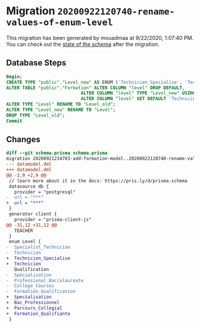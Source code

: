 # Migration `20200922120740-rename-values-of-enum-level`

This migration has been generated by mouadmaa at 9/22/2020, 1:07:40 PM.
You can check out the [state of the schema](./schema.prisma) after the migration.

## Database Steps

```sql
Begin;
CREATE TYPE "public"."Level_new" AS ENUM ('Technicien_Specialise', 'Technicien', 'Qualification', 'Specialisation', 'Bac_Professionnel', 'Parcours_Collegial', 'Formation_Qualifiante');
ALTER TABLE "public"."Formation" ALTER COLUMN "level" DROP DEFAULT,
                            ALTER COLUMN "level" TYPE "Level_new" USING ("level"::text::"Level_new"),
                            ALTER COLUMN "level" SET DEFAULT 'Technicien_Specialise';
ALTER TYPE "Level" RENAME TO "Level_old";
ALTER TYPE "Level_new" RENAME TO "Level";
DROP TYPE "Level_old";
Commit
```

## Changes

```diff
diff --git schema.prisma schema.prisma
migration 20200921234703-add-formation-model..20200922120740-rename-values-of-enum-level
--- datamodel.dml
+++ datamodel.dml
@@ -2,9 +2,9 @@
 // learn more about it in the docs: https://pris.ly/d/prisma-schema
 datasource db {
   provider = "postgresql"
-  url = "***"
+  url = "***"
 }
 generator client {
   provider = "prisma-client-js"
@@ -31,12 +31,12 @@
   TEACHER
 }
 enum Level {
-  Specialist_Technician
-  Technician
+  Technicien_Specialise
+  Technicien
   Qualification
-  Specialization
-  Professional_Baccalaureate
-  College_Courses
-  Formation_Qualification
+  Specialisation
+  Bac_Professionnel
+  Parcours_Collegial
+  Formation_Qualifiante
 }
```


